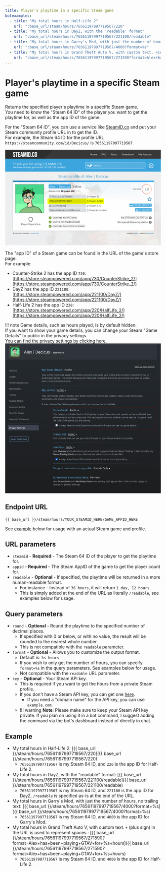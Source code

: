```yaml
---
title: Player's playtime in a specific Steam game
botexamples:
  - title: "My total hours in Half-Life 2"
    url: ":base_url/steam/hours/76561197997719567/220"
  - title: "My total hours in DayZ, with the 'readable' format"
    url: ":base_url/steam/hours/76561197997719567/221100/readable"
  - title: "My total hours in Garry's Mod, with just the number of hours, no trailing text"
    url: ":base_url/steam/hours/76561197997719567/4000?format=%s"
  - title: "My total hours in Grand Theft Auto V, with custom text. <code>+</code> (plus sign) in the URL is used to represent spaces."
    url: ":base_url/steam/hours/76561197997719567/271590?format=Alex+has+been+playing+GTAV+for+%s+hours"
---
```


# Player's playtime in a specific Steam game

Returns the specified player's playtime in a specific Steam game.  
You need to know the "Steam 64 ID" of the player you want to get the playtime for, as well as the app ID of the game.

For the "Steam 64 ID", you can use a service like [SteamID.co](https://steamid.co/) and put your Steam community profile URL in to get the ID.  
For example, the Steam 64 ID for the profile URL `https://steamcommunity.com/id/Decicus/` is `76561197997719567`.  

![Screenshot of SteamID.co, showing my Steam profile with Steam 64 ID highlighted](../static/img/steam-hours-steamid.png)

The "app ID" of a Steam game can be found in the URL of the game's store page.  
For example:

- Counter-Strike 2 has the app ID `730`: [https://store.steampowered.com/app/730/CounterStrike_2/](https://store.steampowered.com/app/730/CounterStrike_2/)
- DayZ has the app ID `221100`: [https://store.steampowered.com/app/221100/DayZ/](https://store.steampowered.com/app/221100/DayZ/)
- Half-Life 2 has the app ID `220`: [https://store.steampowered.com/app/220/HalfLife_2/](https://store.steampowered.com/app/220/HalfLife_2/)


!!! note
    Game details, such as hours played, is by default hidden.  
    If you want to show your game details, you can change your Steam "Game Details" to public in the privacy settings.  
    You can find the privacy settings by [clicking here](https://steamcommunity.com/my/edit/settings).  
    ![Screenshot of Steam privacy settings, highlighting Game Details](../static/img/steam-hours-privacy.png)

## Endpoint URL

`{{ base_url }}/steam/hours/YOUR_STEAMID_HERE/GAME_APPID_HERE`

See [example](#example) below for usage with an actual Steam game and profile.

## URL parameters

- `steamid` - **Required** - The Steam 64 ID of the player to get the playtime for.
- `appid` - **Required** - The Steam AppID of the game to get the player count for.
- `readable` - **Optional** - If specified, the playtime will be returned in a more human-readable format.
    - For instance - Instead of `36 hours`, it will return `1 day, 12 hours`.
    - This is simply added at the end of the URL as literally `/readable`, see examples below for usage.

## Query parameters

- `round` - **Optional** - Round the playtime to the specified number of decimal places.
    - If specified with 0 or below, or with no value, the result will be rounded to the nearest whole number.
    - This is not compatible with the `readable` parameter.
- `format` - **Optional** - Allows you to customize the output format.
    - Default is: `%s hours`
    - If you wish to only get the number of hours, you can specify `format=%s` in the query parameters. See examples below for usage.
    - Not compatible with the `readable` URL parameter.
- `key` - **Optional** - Your Steam API key.  
    - This is required if you want to get the hours from a private Steam profile.
    - If you don't have a Steam API key, you can get one [here](https://steamcommunity.com/dev/apikey).
        - If you need a "domain name" for the API key, you can use `example.com`.
    -   !!! warning
        **Note**: Please make sure to keep your Steam API key private. If you plan on using it in a bot command, I suggest adding the command via the bot's dashboard instead of directly in chat.


## Example

- My total hours in Half-Life 2: [{{ base_url }}/steam/hours/76561197997719567/220]({{ base_url }}/steam/hours/76561197997719567/220)
    - `76561197997719567` is my Steam 64 ID, and `220` is the app ID for Half-Life 2.
- My total hours in DayZ, with the "readable" format: [{{ base_url }}/steam/hours/76561197997719567/221100/readable]({{ base_url }}/steam/hours/76561197997719567/221100/readable)
    - `76561197997719567` is my Steam 64 ID, and `221100` is the app ID for DayZ. `/readable` is specified as-is at the end of the URL.
- My total hours in Garry's Mod, with just the number of hours, no trailing text: [{{ base_url }}/steam/hours/76561197997719567/4000?format=%s]({{ base_url }}/steam/hours/76561197997719567/4000?format=%s)
    - `76561197997719567` is my Steam 64 ID, and `4000` is the app ID for Garry's Mod.
- My total hours in Grand Theft Auto V, with custom text. `+` (plus sign) in the URL is used to represent spaces.: [{{ base_url }}/steam/hours/76561197997719567/271590?format=Alex+has+been+playing+GTAV+for+%s+hours]({{ base_url }}/steam/hours/76561197997719567/271590?format=Alex+has+been+playing+GTAV+for+%s+hours)
    - `76561197997719567` is my Steam 64 ID, and `4000` is the app ID for Half-Life 2.

